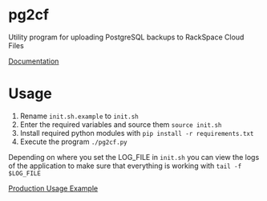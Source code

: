 # pg2cf

Utility program for uploading PostgreSQL backups to RackSpace Cloud Files

[Documentation](http://getstatusy.github.io/pg2cf/)

# Usage

1. Rename `init.sh.example` to `init.sh`
2. Enter the required variables and source them `source init.sh`
3. Install required python modules with `pip install -r requirements.txt`
4. Execute the program `./pg2cf.py`

Depending on where you set the LOG_FILE in `init.sh` you can view the logs of the application to make sure that everything is working with `tail -f $LOG_FILE`

[Production Usage Example](https://github.com/getstatusy/pg2cf/issues)
